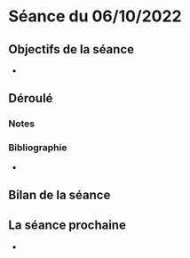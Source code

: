 # Séance du 06/10/2022

## Objectifs de la séance
- 

## Déroulé

### Notes

### Bibliographie
- 

## Bilan de la séance

## La séance prochaine
- 